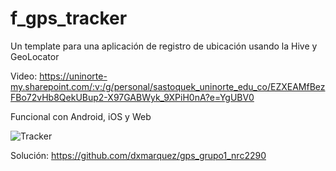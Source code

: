 # f_gps_tracker

Un template para una aplicación de registro de ubicación usando la Hive y GeoLocator

Video: https://uninorte-my.sharepoint.com/:v:/g/personal/sastoquek_uninorte_edu_co/EZXEAMfBezFBo72vHb8QekUBup2-X97GABWyk_9XPiH0nA?e=YgUBV0

Funcional con Android, iOS y Web

![Tracker](https://user-images.githubusercontent.com/25647254/192416251-fdae4ea5-3149-4c08-bd3b-b37e23c48f34.gif)

Solución:
https://github.com/dxmarquez/gps_grupo1_nrc2290
